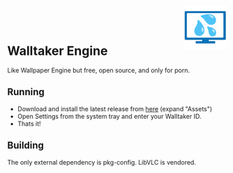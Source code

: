 <img align="right" height="100" src="res/walltaker-engine.png">

<br><br>

# Walltaker Engine

Like Wallpaper Engine but free, open source, and only for porn.

## Running

- Download and install the latest release from [here](https://github.com/zoomasochist/walltaker-engine/releases) (expand "Assets")
- Open Settings from the system tray and enter your Walltaker ID.
- Thats it!

## Building

The only external dependency is pkg-config. LibVLC is vendored.